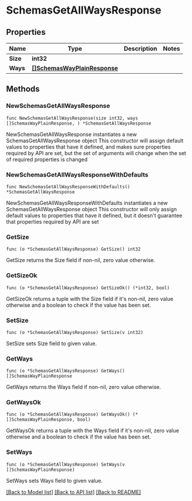 # SchemasGetAllWaysResponse

## Properties

Name | Type | Description | Notes
------------ | ------------- | ------------- | -------------
**Size** | **int32** |  | 
**Ways** | [**[]SchemasWayPlainResponse**](SchemasWayPlainResponse.md) |  | 

## Methods

### NewSchemasGetAllWaysResponse

`func NewSchemasGetAllWaysResponse(size int32, ways []SchemasWayPlainResponse, ) *SchemasGetAllWaysResponse`

NewSchemasGetAllWaysResponse instantiates a new SchemasGetAllWaysResponse object
This constructor will assign default values to properties that have it defined,
and makes sure properties required by API are set, but the set of arguments
will change when the set of required properties is changed

### NewSchemasGetAllWaysResponseWithDefaults

`func NewSchemasGetAllWaysResponseWithDefaults() *SchemasGetAllWaysResponse`

NewSchemasGetAllWaysResponseWithDefaults instantiates a new SchemasGetAllWaysResponse object
This constructor will only assign default values to properties that have it defined,
but it doesn't guarantee that properties required by API are set

### GetSize

`func (o *SchemasGetAllWaysResponse) GetSize() int32`

GetSize returns the Size field if non-nil, zero value otherwise.

### GetSizeOk

`func (o *SchemasGetAllWaysResponse) GetSizeOk() (*int32, bool)`

GetSizeOk returns a tuple with the Size field if it's non-nil, zero value otherwise
and a boolean to check if the value has been set.

### SetSize

`func (o *SchemasGetAllWaysResponse) SetSize(v int32)`

SetSize sets Size field to given value.


### GetWays

`func (o *SchemasGetAllWaysResponse) GetWays() []SchemasWayPlainResponse`

GetWays returns the Ways field if non-nil, zero value otherwise.

### GetWaysOk

`func (o *SchemasGetAllWaysResponse) GetWaysOk() (*[]SchemasWayPlainResponse, bool)`

GetWaysOk returns a tuple with the Ways field if it's non-nil, zero value otherwise
and a boolean to check if the value has been set.

### SetWays

`func (o *SchemasGetAllWaysResponse) SetWays(v []SchemasWayPlainResponse)`

SetWays sets Ways field to given value.



[[Back to Model list]](../README.md#documentation-for-models) [[Back to API list]](../README.md#documentation-for-api-endpoints) [[Back to README]](../README.md)


